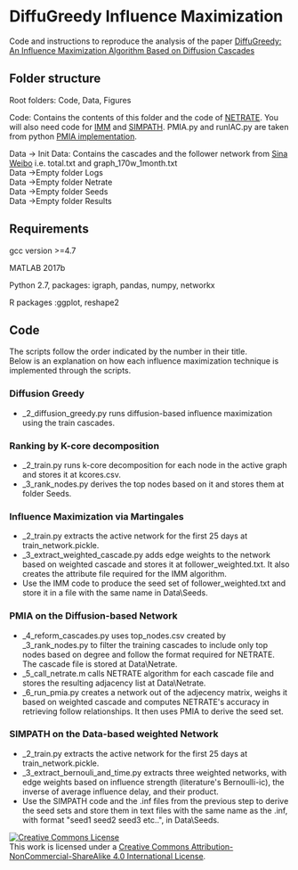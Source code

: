 # DiffuGreedy Influence Maximization
Code and instructions to reproduce the analysis of the paper [DiffuGreedy: An Influence Maximization Algorithm Based on Diffusion Cascades](https://link.springer.com/chapter/10.1007/978-3-030-05411-3_32)

## Folder structure
Root folders: Code, Data, Figures

Code: Contains the contents of this folder and the code of [NETRATE](people.tuebingen.mpg.de/manuelgr/netrate/#code). You will also need code for [IMM](https://sourceforge.net/projects/im-imm/) and [SIMPATH](https://www.cs.ubc.ca/~goyal/code-release.php). 
PMIA.py and runIAC.py are taken from python [PMIA implementation](https://github.com/nd7141/influence-maximization/tree/master/IC). 

Data -> Init Data: Contains the cascades and the follower network from [Sina Weibo](https://aminer.org/influencelocality) i.e. total.txt and graph_170w_1month.txt <br> 
Data ->Empty folder Logs <br>
Data ->Empty folder Netrate <br>
Data ->Empty folder Seeds <br>
Data ->Empty folder Results <br>

## Requirements
gcc version >=4.7

MATLAB 2017b

Python 2.7, packages:
igraph, pandas, numpy, networkx

R packages :ggplot, reshape2


## Code
The scripts follow the order indicated by the number in their title. <br>
Below is an explanation on how each influence maximization technique is implemented through the scripts. 


### Diffusion Greedy
- \_2\_diffusion\_greedy.py runs diffusion-based influence maximization using the train cascades.

### Ranking by K-core decomposition
- \_2\_train.py runs k-core decomposition for each node in the active graph and stores it at kcores.csv. 
- \_3\_rank\_nodes.py derives the top nodes based on it and stores them at folder Seeds. 

### Influence Maximization via Martingales
- \_2\_train.py extracts the active network for the first 25 days at train\_network.pickle.
- \_3\_extract\_weighted\_cascade.py adds edge weights to the network based on weighted cascade and stores it at follower\_weighted.txt. It also creates the attribute file required for the IMM algorithm.
- Use the IMM code to produce the seed set of follower\_weighted.txt  and store it in a file with the same name in Data\Seeds.

### PMIA on the Diffusion-based Network
- \_4\_reform\_cascades.py uses top\_nodes.csv created by \_3\_rank\_nodes.py to filter the training cascades to include only top nodes based on degree and follow the format required for NETRATE. The cascade file is stored at Data\Netrate.
- \_5\_call\_netrate.m calls NETRATE algorithm for each cascade file and stores the resulting adjacency list at Data\Netrate.
- \_6\_run\_pmia.py creates a network out of the adjecency matrix, weighs it based on weighted cascade and computes NETRATE's accuracy in retrieving follow relationships. It then uses PMIA to derive the seed set.

### SIMPATH on the Data-based weighted Network
- \_2\_train.py extracts the active network for the first 25 days at train\_network.pickle.
- \_3\_extract\_bernouli\_and\_time.py extracts three weighted networks, with edge weights based on influence strength (literature's Bernoulli-ic), the inverse of average influence delay, and their product. 
- Use the SIMPATH code and the .inf files from the previous step to derive the seed sets and store them in text files with the same name as the .inf, with format "seed1 seed2 seed3 etc..", in Data\Seeds.

<a rel="license" href="http://creativecommons.org/licenses/by-nc-sa/4.0/"><img alt="Creative Commons License" style="border-width:0" src="https://i.creativecommons.org/l/by-nc-sa/4.0/88x31.png" /></a><br />This work is licensed under a <a rel="license" href="http://creativecommons.org/licenses/by-nc-sa/4.0/">Creative Commons Attribution-NonCommercial-ShareAlike 4.0 International License</a>.
